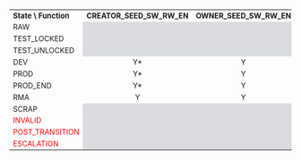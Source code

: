 ###
<!-- this is a workaround to get around Hugo Issue #7296 (https://github.com/gohugoio/hugo/issues/7296) -->

<table style="text-align:center;font-size:small">
  <tr>
    <td style="text-align:left"><strong>State \ Function</strong></td>
    <td><strong>CREATOR_SEED_SW_RW_EN</strong></td>
    <td><strong>OWNER_SEED_SW_RW_EN</strong></td>
    <td><strong>SEED_HW_RD_EN</strong></td>
    <td><strong>ISO_PART_SW_RD_EN</strong></td>
    <td><strong>ISO_PART_SW_WR_EN</strong></td>
  </tr>
  <tr>
    <td style="text-align:left">RAW</td>
    <td colspan="5" style="background:#dadce0"></td>
  </tr>
  <tr>
   <td style="text-align:left">TEST_LOCKED</td>
   <td colspan="5" style="background:#dadce0"></td>
  </tr>
  <tr>
    <td style="text-align:left">TEST_UNLOCKED</td>
    <td colspan="4" style="background:#dadce0"></td><td>Y</td>
  </tr>
  <tr>
    <td style="text-align:left">DEV</td>
    <td>Y*</td><td>Y</td><td>Y*</td><td colspan="1" style="background:#dadce0"></td><td>Y</td>
  </tr>
  <tr>
    <td style="text-align:left">PROD</td>
    <td>Y*</td><td>Y</td><td>Y*</td><td>Y</td><td>Y</td>
  </tr>
  <tr>
    <td style="text-align:left">PROD_END</td>
    <td>Y*</td><td>Y</td><td>Y*</td><td>Y</td><td>Y</td>
  </tr>
  <tr>
    <td style="text-align:left">RMA</td>
    <td>Y</td><td>Y</td><td>Y</td><td>Y</td><td>Y</td>
  </tr>
  <tr>
    <td style="text-align:left">SCRAP</td>
    <td colspan="5" style="background:#dadce0"></td>
  </tr>
  <tr>
    <td style="text-align:left;color:red">INVALID</td>
    <td colspan="5" style="background:#dadce0"></td>
  </tr>
  <tr>
    <td style="text-align:left;color:red">POST_TRANSITION</td>
    <td colspan="5" style="background:#dadce0"></td>
  </tr>
  <tr>
    <td style="text-align:left;color:red">ESCALATION</td>
    <td colspan="5" style="background:#dadce0"></td>
  </tr>
</table>
